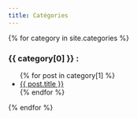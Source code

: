 ```yaml
---
title: Catégories
---
```


{% for category in site.categories %}
  <h3>{{ category[0] }} :</h3>
  <ul>
    {% for post in category[1] %}
      <li><a href="{{ site.baseurl }}{{ post.url }}">{{ post.title }}</a></li>
    {% endfor %}
  </ul>
{% endfor %}
